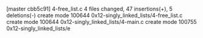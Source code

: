 [master cbb5c91] 4-free_list.c
 4 files changed, 47 insertions(+), 5 deletions(-)
 create mode 100644 0x12-singly_linked_lists/4-free_list.c
 create mode 100644 0x12-singly_linked_lists/4-main.c
 create mode 100755 0x12-singly_linked_lists/e
